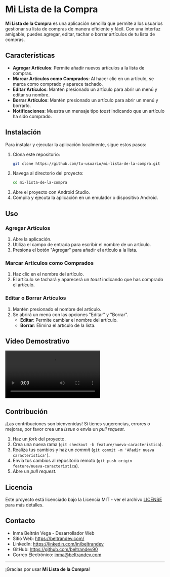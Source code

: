 # Mi Lista de la Compra

**Mi Lista de la Compra** es una aplicación sencilla que permite a los usuarios gestionar su lista de compras de manera eficiente y fácil. Con una interfaz amigable, puedes agregar, editar, tachar o borrar artículos de tu lista de compras.

## Características

- **Agregar Artículos**: Permite añadir nuevos artículos a la lista de compras.
- **Marcar Artículos como Comprados**: Al hacer clic en un artículo, se marca como comprado y aparece tachado.
- **Editar Artículos**: Mantén presionado un artículo para abrir un menú y editar su nombre.
- **Borrar Artículos**: Mantén presionado un artículo para abrir un menú y borrarlo.
- **Notificaciones**: Muestra un mensaje tipo *toast* indicando que un artículo ha sido comprado.

## Instalación

Para instalar y ejecutar la aplicación localmente, sigue estos pasos:

1. Clona este repositorio:
    ```sh
    git clone https://github.com/tu-usuario/mi-lista-de-la-compra.git
    ```
2. Navega al directorio del proyecto:
    ```sh
    cd mi-lista-de-la-compra
    ```
3. Abre el proyecto con Android Studio.
4. Compila y ejecuta la aplicación en un emulador o dispositivo Android.

## Uso

### Agregar Artículos

1. Abre la aplicación.
2. Utiliza el campo de entrada para escribir el nombre de un artículo.
3. Presiona el botón "Agregar" para añadir el artículo a la lista.

### Marcar Artículos como Comprados

1. Haz clic en el nombre del artículo.
2. El artículo se tachará y aparecerá un *toast* indicando que has comprado el artículo.

### Editar o Borrar Artículos

1. Mantén presionado el nombre del artículo.
2. Se abrirá un menú con las opciones "Editar" y "Borrar".
    - **Editar**: Permite cambiar el nombre del artículo.
    - **Borrar**: Elimina el artículo de la lista.

## Video Demostrativo

![Video de la Aplicación](videos/milista.mp4)

## Contribución

¡Las contribuciones son bienvenidas! Si tienes sugerencias, errores o mejoras, por favor crea una *issue* o envía un *pull request*. 

1. Haz un *fork* del proyecto.
2. Crea una nueva rama (`git checkout -b feature/nueva-caracteristica`).
3. Realiza tus cambios y haz un *commit* (`git commit -m 'Añadir nueva característica'`).
4. Envía tus cambios al repositorio remoto (`git push origin feature/nueva-caracteristica`).
5. Abre un *pull request*.

## Licencia

Este proyecto está licenciado bajo la Licencia MIT - ver el archivo [LICENSE](LICENSE) para más detalles.

## Contacto

- Inma Beltrán Vega - Desarrollador Web
- Sitio Web: https://beltrandev.com/
- LinkedIn: https://linkedin.com/in/beltrandev
- GitHub: https://github.com/beltrandev90
- Correo Electrónico: inma@beltrandev.com

---

¡Gracias por usar **Mi Lista de la Compra**!
